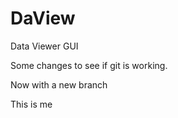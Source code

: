 # DaView
Data Viewer GUI

Some changes to see if git is working.

Now with a new branch 

This is me 